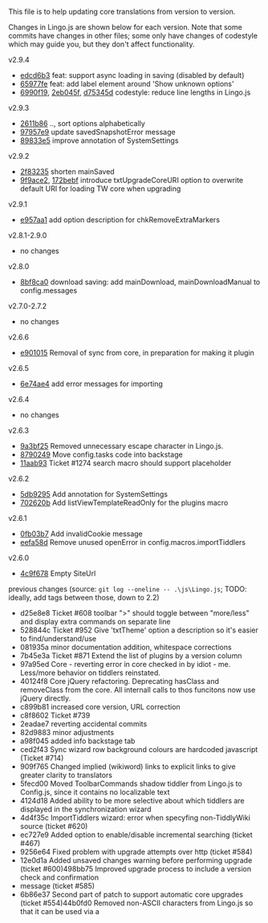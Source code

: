 This file is to help updating core translations from version to version.

Changes in Lingo.js are shown below for each version.
Note that some commits have changes in other files;
some only have changes of codestyle which may guide you, but they don't affect functionality.

v2.9.4
* [edcd6b3](https://github.com/TiddlyWiki/TiddlyWikiClassic/commit/edcd6b3) feat: support async loading in saving (disabled by default)
* [65977fe](https://github.com/TiddlyWiki/TiddlyWikiClassic/commit/65977fe) feat: add label element around 'Show unknown options'
* [6990f19](https://github.com/TiddlyWiki/TiddlyWikiClassic/commit/6990f19), [2eb045f](https://github.com/TiddlyWiki/TiddlyWikiClassic/commit/2eb045f), [d75345d](https://github.com/TiddlyWiki/TiddlyWikiClassic/commit/d75345d) codestyle: reduce line lengths in Lingo.js

v2.9.3
* [2611b86](https://github.com/TiddlyWiki/TiddlyWikiClassic/commit/2611b86) .., sort options alphabetically
* [97957e9](https://github.com/TiddlyWiki/TiddlyWikiClassic/commit/97957e9) update savedSnapshotError message
* [89833e5](https://github.com/TiddlyWiki/TiddlyWikiClassic/commit/89833e5) improve annotation of SystemSettings

v2.9.2
* [2f83235](https://github.com/TiddlyWiki/TiddlyWikiClassic/commit/2f83235) shorten mainSaved
* [9f9ace2](https://github.com/TiddlyWiki/TiddlyWikiClassic/commit/9f9ace2), [172bebf](https://github.com/TiddlyWiki/TiddlyWikiClassic/commit/172bebf) introduce txtUpgradeCoreURI option to overwrite default URI for loading TW core when upgrading

v2.9.1
* [e957aa1](https://github.com/TiddlyWiki/TiddlyWikiClassic/commit/e957aa1) add option description for chkRemoveExtraMarkers

v2.8.1-2.9.0
* no changes

v2.8.0
* [8bf8ca0](https://github.com/TiddlyWiki/TiddlyWikiClassic/commit/8bf8ca0) download saving: add mainDownload, mainDownloadManual to config.messages

v2.7.0-2.7.2
* no changes

v2.6.6
* [e901015](https://github.com/TiddlyWiki/TiddlyWikiClassic/commit/e901015) Removal of sync from core, in preparation for making it plugin

v2.6.5
* [6e74ae4](https://github.com/TiddlyWiki/TiddlyWikiClassic/commit/6e74ae4) add error messages for importing

v2.6.4
* no changes

v2.6.3
* [9a3bf25](https://github.com/TiddlyWiki/TiddlyWikiClassic/commit/9a3bf25) Removed unnecessary escape character in Lingo.js.
* [8790249](https://github.com/TiddlyWiki/TiddlyWikiClassic/commit/8790249) Move config.tasks code into backstage
* [11aab93](https://github.com/TiddlyWiki/TiddlyWikiClassic/commit/11aab93) Ticket #1274 search macro should support placeholder

v2.6.2
* [5db9295](https://github.com/TiddlyWiki/TiddlyWikiClassic/commit/5db9295) Add annotation for SystemSettings
* [702620b](https://github.com/TiddlyWiki/TiddlyWikiClassic/commit/702620b) Add listViewTemplateReadOnly for the plugins macro

v2.6.1
* [0fb03b7](https://github.com/TiddlyWiki/TiddlyWikiClassic/commit/0fb03b7) Add invalidCookie message
* [eefa58d](https://github.com/TiddlyWiki/TiddlyWikiClassic/commit/eefa58d) Remove unused openError in config.macros.importTiddlers

v2.6.0
* [4c9f678](https://github.com/TiddlyWiki/TiddlyWikiClassic/commit/4c9f678) Empty SiteUrl

previous changes (source: `git log --oneline -- .\js\Lingo.js`; TODO: ideally, add tags between those, down to 2.2)
* d25e8e8 Ticket #608 toolbar ">" should toggle between "more/less" and display extra commands on separate line
* 528844c Ticket #952 Give 'txtTheme' option a description so it's easier to find/understand/use
* 081935a minor documentation addition, whitespace corrections
* 7b45e3a Ticket #871 Extend the list of plugins by a version column
* 97a95ed Core - reverting error in core checked in by idiot - me.  Less/more behavior on tiddlers reinstated.
* 40124f8 Core jQuery refactoring. Deprecating hasClass and removeClass from the core.  All internall calls to thos funcitons now use jQuery directly.
* c899b81 increased core version, URL correction
* c8f8602 Ticket #739
* 2eadae7 reverting accidental commits
* 82d9883 minor adjustments
* a98f045 added info backstage tab
* ced2f43 Sync wizard row background colours are hardcoded javascript (Ticket #714)
* 909f765 Changed implied (wikiword) links to explicit links to give greater clarity to translators
* 5fecd00 Moved ToolbarCommands shadow tiddler from Lingo.js to Config.js, since it contains no localizable text
* 4124d18 Added ability to be more selective about which tiddlers are displayed in the synchronization wizard
* 4d4f35c ImportTiddlers wizard: error when specyfing non-TiddlyWiki source (ticket #620)
* ec727e9 Added option to enable/disable incremental searching (ticket #467)
* 9256e64 Fixed problem with upgrade attempts over http (ticket #584)
* 12e0d1a Added unsaved changes warning before performing upgrade (ticket #600)498bb75 Improved upgrade process to include a version check and confirmation
* message (ticket #585)
* 6b86e37 Second part of patch to support automatic core upgrades (ticket #554)44b0fd0 Removed non-ASCII characters from Lingo.js so that it can be used via a <script> tag (ticket #572)
* 2c24aa4 First part of new core upgrade mechanism (ticket #554)
* b6cb0b9 Friendlier toolbar customisation (ticket #488)
* 887f04e Corrected annotation for MarkupPostBody tiddler (ticket #499)
* 48b364b Made the warning against modifying StyleSheetLayout and StyleSheetColors be stronger (ticket #404)
* 25f3f5c Fixed problem with sync error in Internet Explorer (ticket #421)
* ...